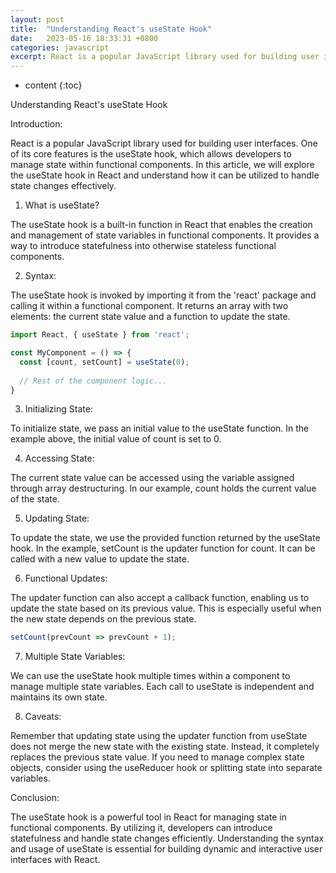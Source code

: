 ```yaml
---
layout: post
title:  "Understanding React's useState Hook"
date:   2023-05-16 18:33:31 +0800
categories: javascript
excerpt: React is a popular JavaScript library used for building user interfaces. One of its core features is the useState hook, which allows developers to manage state within functional components. In this article, we will explore the useState hook in React and understand how it can be utilized to handle state changes effectively.
---
```


* content
{:toc}

Understanding React's useState Hook

Introduction:

React is a popular JavaScript library used for building user interfaces. One of its core features is the useState hook, which allows developers to manage state within functional components. In this article, we will explore the useState hook in React and understand how it can be utilized to handle state changes effectively.

1. What is useState?

The useState hook is a built-in function in React that enables the creation and management of state variables in functional components. It provides a way to introduce statefulness into otherwise stateless functional components.

2. Syntax:

The useState hook is invoked by importing it from the 'react' package and calling it within a functional component. It returns an array with two elements: the current state value and a function to update the state.

```js
import React, { useState } from 'react';

const MyComponent = () => {
  const [count, setCount] = useState(0);
  
  // Rest of the component logic...
}
```

3. Initializing State:

To initialize state, we pass an initial value to the useState function. In the example above, the initial value of count is set to 0.

4. Accessing State:

The current state value can be accessed using the variable assigned through array destructuring. In our example, count holds the current value of the state.

5. Updating State:

To update the state, we use the provided function returned by the useState hook. In the example, setCount is the updater function for count. It can be called with a new value to update the state.

6. Functional Updates:

The updater function can also accept a callback function, enabling us to update the state based on its previous value. This is especially useful when the new state depends on the previous state.

```js
setCount(prevCount => prevCount + 1);
```

7. Multiple State Variables:

We can use the useState hook multiple times within a component to manage multiple state variables. Each call to useState is independent and maintains its own state.

8. Caveats:

Remember that updating state using the updater function from useState does not merge the new state with the existing state. Instead, it completely replaces the previous state value. If you need to manage complex state objects, consider using the useReducer hook or splitting state into separate variables.

Conclusion:

The useState hook is a powerful tool in React for managing state in functional components. By utilizing it, developers can introduce statefulness and handle state changes efficiently. Understanding the syntax and usage of useState is essential for building dynamic and interactive user interfaces with React.
